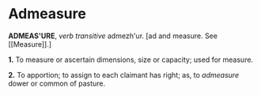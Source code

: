 # Admeasure

**ADMEAS'URE**, _verb transitive_ admezh'ur. \[ad and measure. See [[Measure]].\]

**1.** To measure or ascertain dimensions, size or capacity; used for measure.

**2.** To apportion; to assign to each claimant has right; as, to _admeasure_ dower or common of pasture.